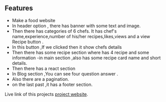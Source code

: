 ## Features

- Make a food website
- In header option , there has banner with some text and image.
- Then there has categories of 6 chefs. It has chef's name,experience,number of his/her recipes,likes,views and a view Recipe button .
- In this button ,If we clicked then it show chefs details
- Then there has some recipe section where has 4 recipe and some information
-in main section ,also has some recipe card name and short details.
- Then there has a react section
- In Blog section ,You can see four question answer .
- Also there are a pagination.
- on the last past ,it has a footer section.



Live link of this projects
[project website](https://github.com/programming-hero-web-course-4/b7a10-chef-recipe-hunter-client-side-Sumiyaakhi).
